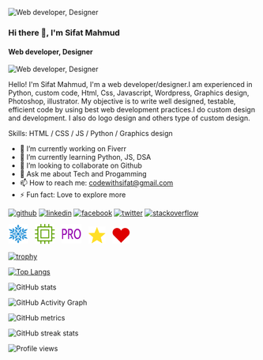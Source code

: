 ![Web developer, Designer](https://scontent.fdac116-1.fna.fbcdn.net/v/t1.6435-9/84745015_2238638009765522_8019740119672029184_n.jpg?_nc_cat=110&ccb=1-5&_nc_sid=e3f864&_nc_ohc=GT8Oo8W7MgcAX_Zdq0T&_nc_ht=scontent.fdac116-1.fna&oh=43a9b316d833de4a42ff1ca8785102de&oe=614C3CA3)

### Hi there 👋, I'm Sifat Mahmud
#### Web developer, Designer
![Web developer, Designer](https://scontent.fdac116-1.fna.fbcdn.net/v/t1.6435-9/84745015_2238638009765522_8019740119672029184_n.jpg?_nc_cat=110&ccb=1-5&_nc_sid=e3f864&_nc_ohc=GT8Oo8W7MgcAX_Zdq0T&_nc_ht=scontent.fdac116-1.fna&oh=43a9b316d833de4a42ff1ca8785102de&oe=614C3CA3)

Hello! I'm Sifat Mahmud, I'm a web developer/designer.I am experienced in Python, custom code, Html, Css, Javascript, Wordpress, Graphics design, Photoshop, illustrator. My objective is to write well designed, testable, efficient code by using best web development practices.I do custom design and development. I also do logo design and others type of custom design.

Skills:  HTML / CSS / JS / Python / Graphics design

- 🔭 I’m currently working on Fiverr 
- 🌱 I’m currently learning Python, JS, DSA 
- 👯 I’m looking to collaborate on Github 
- 💬 Ask me about Tech and Progamming 
- 📫 How to reach me: codewithsifat@gmail.com 
- ⚡ Fun fact: Love to explore more 


[<img src='https://cdn.jsdelivr.net/npm/simple-icons@3.0.1/icons/github.svg' alt='github' height='40'>](https://github.com/sifatmahmud)  [<img src='https://cdn.jsdelivr.net/npm/simple-icons@3.0.1/icons/linkedin.svg' alt='linkedin' height='40'>](https://www.linkedin.com/in/sifat-mahmud-29351420a/)  [<img src='https://cdn.jsdelivr.net/npm/simple-icons@3.0.1/icons/facebook.svg' alt='facebook' height='40'>](https://www.facebook.com/md.sifat.902819)  [<img src='https://cdn.jsdelivr.net/npm/simple-icons@3.0.1/icons/twitter.svg' alt='twitter' height='40'>](https://twitter.com/SifatMa18960162)  [<img src='https://cdn.jsdelivr.net/npm/simple-icons@3.0.1/icons/stackoverflow.svg' alt='stackoverflow' height='40'>](https://stackoverflow.com/users/15576195)  

<a href='https://archiveprogram.github.com/'><img src='https://raw.githubusercontent.com/acervenky/animated-github-badges/master/assets/acbadge.gif' width='40' height='40'></a> <a href='https://docs.github.com/en/developers'><img src='https://raw.githubusercontent.com/acervenky/animated-github-badges/master/assets/devbadge.gif' width='40' height='40'></a> <a href='https://github.com/pricing'><img src='https://raw.githubusercontent.com/acervenky/animated-github-badges/master/assets/pro.gif' width='40' height='40'></a> <a href='https://stars.github.com/'><img src='https://raw.githubusercontent.com/acervenky/animated-github-badges/master/assets/starbadge.gif' width='35' height='35'></a> <a href='https://docs.github.com/en/github/supporting-the-open-source-community-with-github-sponsors'><img src='https://raw.githubusercontent.com/acervenky/animated-github-badges/master/assets/sponsorbadge.gif' width='35' height='35'></a> 

[![trophy](https://github-profile-trophy.vercel.app/?username=sifatmahmud)](https://github.com/ryo-ma/github-profile-trophy)

[![Top Langs](https://github-readme-stats.vercel.app/api/top-langs/?username=sifatmahmud)](https://github.com/anuraghazra/github-readme-stats)

![GitHub stats](https://github-readme-stats.vercel.app/api?username=sifatmahmud&show_icons=true&count_private=true)  

![GitHub Activity Graph](https://activity-graph.herokuapp.com/graph?username=sifatmahmud)  

![GitHub metrics](https://metrics.lecoq.io/sifatmahmud)  

![GitHub streak stats](https://github-readme-streak-stats.herokuapp.com/?user=sifatmahmud)  

![Profile views](https://gpvc.arturio.dev/sifatmahmud)  

